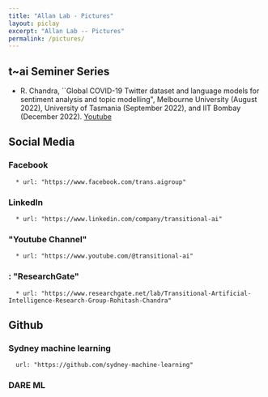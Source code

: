 ```yaml
---
title: "Allan Lab - Pictures"
layout: piclay
excerpt: "Allan Lab -- Pictures"
permalink: /pictures/
---
```


## t~ai Seminer Series 
 
* R. Chandra, ``Global COVID-19 Twitter dataset and language models for sentiment analysis and topic modelling", Melbourne University (August 2022),  University of Tasmania (September 2022), and IIT Bombay (December 2022). [Youtube]() 

## Social Media  

### Facebook

      * url: "https://www.facebook.com/trans.aigroup"

### LinkedIn

      * url: "https://www.linkedin.com/company/transitional-ai"
      
      
### "Youtube Channel" 
      * url: "https://www.youtube.com/@transitional-ai"
      
### : "ResearchGate"
      * url: "https://www.researchgate.net/lab/Transitional-Artificial-Intelligence-Research-Group-Rohitash-Chandra" 


  
## Github

### Sydney machine learning 
      url: "https://github.com/sydney-machine-learning"
      
### DARE ML
 
